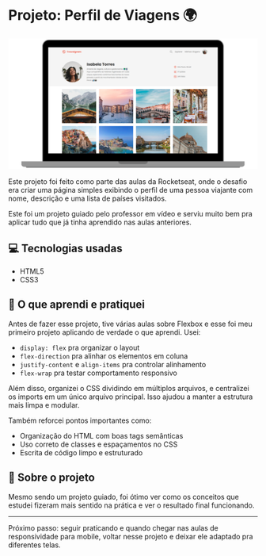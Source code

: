 # Projeto: Perfil de Viagens 🌍

![apresentacão do desafio](assets/apresentacao.PNG)

Este projeto foi feito como parte das aulas da Rocketseat, onde o desafio era criar uma página simples exibindo o perfil de uma pessoa viajante com nome, descrição e uma lista de países visitados.

Este foi um projeto guiado pelo professor em vídeo e serviu muito bem pra aplicar tudo que já tinha aprendido nas aulas anteriores.

## 💻 Tecnologias usadas

- HTML5
- CSS3

## 🧠 O que aprendi e pratiquei

Antes de fazer esse projeto, tive várias aulas sobre Flexbox e esse foi meu primeiro projeto aplicando de verdade o que aprendi. Usei:

- `display: flex` pra organizar o layout
- `flex-direction` pra alinhar os elementos em coluna
- `justify-content` e `align-items` pra controlar alinhamento
- `flex-wrap` pra testar comportamento responsivo

Além disso, organizei o CSS dividindo em múltiplos arquivos, e centralizei os imports em um único arquivo principal. Isso ajudou a manter a estrutura mais limpa e modular.

Também reforcei pontos importantes como:

- Organização do HTML com boas tags semânticas
- Uso correto de classes e espaçamentos no CSS
- Escrita de código limpo e estruturado

## 📌 Sobre o projeto

Mesmo sendo um projeto guiado, foi ótimo ver como os conceitos que estudei fizeram mais sentido na prática e ver o resultado final funcionando.

---

Próximo passo: seguir praticando e quando chegar nas aulas de responsividade para mobile, voltar nesse projeto e deixar ele adaptado pra diferentes telas.
